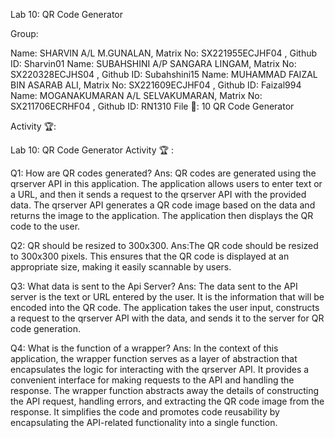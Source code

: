 Lab 10: QR Code Generator

Group:

Name: SHARVIN A/L M.GUNALAN, Matrix No: SX221955ECJHF04 , Github ID: Sharvin01
Name: SUBAHSHINI A/P SANGARA LINGAM, Matrix No: SX220328ECJHS04 , Github ID: Subahshini15
Name: MUHAMMAD FAIZAL BIN ASARAB ALI, Matrix No: SX221609ECJHF04 , Github ID: Faizal994
Name: MOGANAKUMARAN A/L SELVAKUMARAN, Matrix No: SX211706ECRHF04 , Github ID: RN1310
File 📁: 10 QR Code Generator

Activity 🏆:

Lab 10: QR Code Generator
Activity 🏆 :

Q1: How are QR codes generated?
Ans: QR codes are generated using the qrserver API in this application. The application allows users to enter text or a URL, and then it sends a request to the qrserver API with the provided data. The qrserver API generates a QR code image based on the data and returns the image to the application. The application then displays the QR code to the user.

Q2: QR should be resized to 300x300.
Ans:The QR code should be resized to 300x300 pixels. This ensures that the QR code is displayed at an appropriate size, making it easily scannable by users.

Q3: What data is sent to the Api Server?
Ans: The data sent to the API server is the text or URL entered by the user. It is the information that will be encoded into the QR code. The application takes the user input, constructs a request to the qrserver API with the data, and sends it to the server for QR code generation.

Q4: What is the function of a wrapper?
Ans: In the context of this application, the wrapper function serves as a layer of abstraction that encapsulates the logic for interacting with the qrserver API. It provides a convenient interface for making requests to the API and handling the response. The wrapper function abstracts away the details of constructing the API request, handling errors, and extracting the QR code image from the response. It simplifies the code and promotes code reusability by encapsulating the API-related functionality into a single function.
